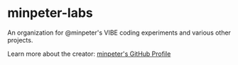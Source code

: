 # minpeter-labs

An organization for @minpeter's VIBE coding experiments and various other projects.

Learn more about the creator: [minpeter's GitHub Profile](https://github.com/minpeter)
